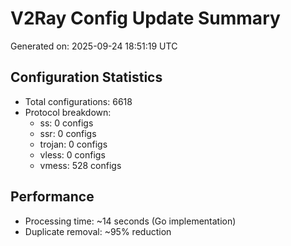 # V2Ray Config Update Summary
Generated on: 2025-09-24 18:51:19 UTC

## Configuration Statistics
- Total configurations: 6618
- Protocol breakdown:
  - ss: 0 configs
  - ssr: 0 configs
  - trojan: 0 configs
  - vless: 0 configs
  - vmess: 528 configs

## Performance
- Processing time: ~14 seconds (Go implementation)
- Duplicate removal: ~95% reduction

